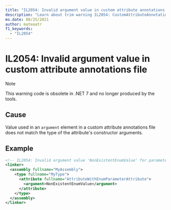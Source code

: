 ```yaml
---
title: "IL2054: Invalid argument value in custom attribute annotations file"
description: "Learn about trim warning IL2054: CustomAttributeAnnotationsInvalidArgument"
ms.date: 08/25/2021
author: mateoatr
f1_keywords:
  - "IL2054"
---
```

# IL2054: Invalid argument value in custom attribute annotations file

> [!NOTE]
> This warning code is obsolete in .NET 7 and no longer produced by the tools.

## Cause

Value used in an `argument` element in a custom attribute annotations file does not match the type of the attribute's constructor arguments.

## Example

```xml
<!-- IL2054: Invalid argument value 'NonExistentEnumValue' for parameter of type 'MyEnumType' of attribute 'AttributeWithEnumParameterAttribute' -->
<linker>
  <assembly fullname="MyAssembly">
    <type fullname="MyType">
      <attribute fullname="AttributeWithEnumParameterAttribute">
        <argument>NonExistentEnumValue</argument>
      </attribute>
    </type>
  </assembly>
</linker>
```
